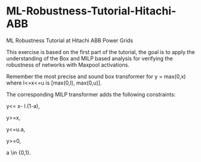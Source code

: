 # ML-Robustness-Tutorial-Hitachi-ABB
ML Robustness Tutorial at Hitachi ABB Power Grids

This exercise is based on the first part of the tutorial, the goal is to apply the understanding of the Box and MILP based analysis for verifying the robustness of networks with Maxpool activations. 

Remember the most precise and sound box transformer for y = max(0,x) where l<=x<=u is [max(0,l), max(0,u)].

The corresponding MILP transformer adds the following constraints:

y<= x- l.(1-a),

y>=x,

y<=u.a,

y>=0,

a \in {0,1}.
